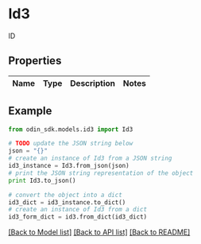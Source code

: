 # Id3

ID

## Properties

Name | Type | Description | Notes
------------ | ------------- | ------------- | -------------

## Example

```python
from odin_sdk.models.id3 import Id3

# TODO update the JSON string below
json = "{}"
# create an instance of Id3 from a JSON string
id3_instance = Id3.from_json(json)
# print the JSON string representation of the object
print Id3.to_json()

# convert the object into a dict
id3_dict = id3_instance.to_dict()
# create an instance of Id3 from a dict
id3_form_dict = id3.from_dict(id3_dict)
```
[[Back to Model list]](../README.md#documentation-for-models) [[Back to API list]](../README.md#documentation-for-api-endpoints) [[Back to README]](../README.md)


